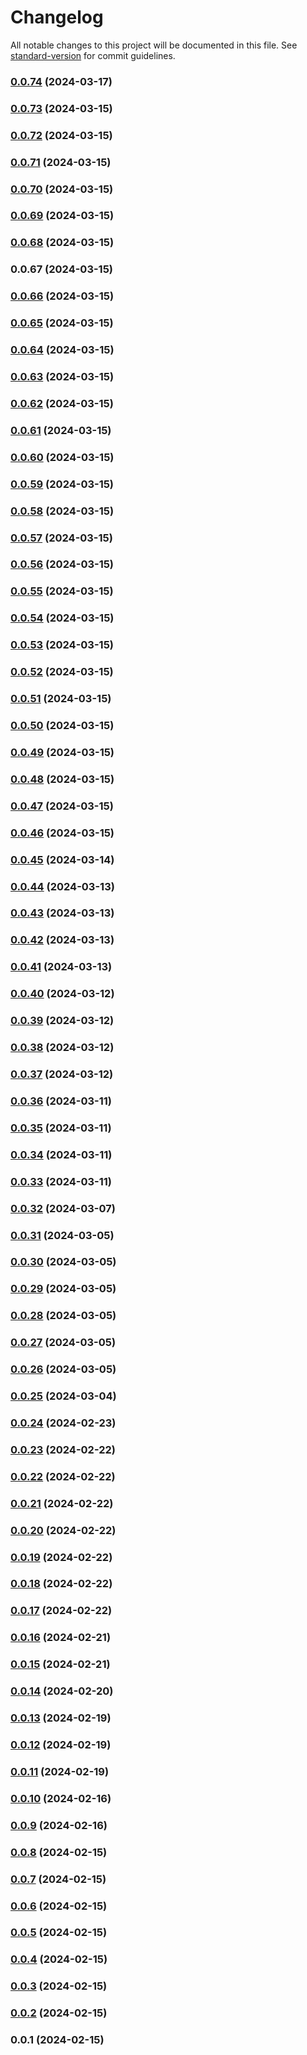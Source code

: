 # Changelog

All notable changes to this project will be documented in this file. See [standard-version](https://github.com/conventional-changelog/standard-version) for commit guidelines.

### [0.0.74](https://github.com/Virtual-Protocol/react-virtual-ai/compare/v0.0.73...v0.0.74) (2024-03-17)

### [0.0.73](https://github.com/Virtual-Protocol/react-virtual-ai/compare/v0.0.72...v0.0.73) (2024-03-15)

### [0.0.72](https://github.com/Virtual-Protocol/react-virtual-ai/compare/v0.0.71...v0.0.72) (2024-03-15)

### [0.0.71](https://github.com/Virtual-Protocol/react-virtual-ai/compare/v0.0.70...v0.0.71) (2024-03-15)

### [0.0.70](https://github.com/Virtual-Protocol/react-virtual-ai/compare/v0.0.69...v0.0.70) (2024-03-15)

### [0.0.69](https://github.com/Virtual-Protocol/react-virtual-ai/compare/v0.0.68...v0.0.69) (2024-03-15)

### [0.0.68](https://github.com/Virtual-Protocol/react-virtual-ai/compare/v0.0.67...v0.0.68) (2024-03-15)

### 0.0.67 (2024-03-15)

### [0.0.66](https://github.com/Virtual-Protocol/next-virtual/compare/v0.0.65...v0.0.66) (2024-03-15)

### [0.0.65](https://github.com/Virtual-Protocol/next-virtual/compare/v0.0.64...v0.0.65) (2024-03-15)

### [0.0.64](https://github.com/Virtual-Protocol/next-virtual/compare/v0.0.63...v0.0.64) (2024-03-15)

### [0.0.63](https://github.com/Virtual-Protocol/next-virtual/compare/v0.0.62...v0.0.63) (2024-03-15)

### [0.0.62](https://github.com/Virtual-Protocol/next-virtual/compare/v0.0.61...v0.0.62) (2024-03-15)

### [0.0.61](https://github.com/Virtual-Protocol/next-virtual/compare/v0.0.60...v0.0.61) (2024-03-15)

### [0.0.60](https://github.com/Virtual-Protocol/next-virtual/compare/v0.0.59...v0.0.60) (2024-03-15)

### [0.0.59](https://github.com/Virtual-Protocol/next-virtual/compare/v0.0.58...v0.0.59) (2024-03-15)

### [0.0.58](https://github.com/Virtual-Protocol/next-virtual/compare/v0.0.57...v0.0.58) (2024-03-15)

### [0.0.57](https://github.com/Virtual-Protocol/next-virtual/compare/v0.0.56...v0.0.57) (2024-03-15)

### [0.0.56](https://github.com/Virtual-Protocol/next-virtual/compare/v0.0.55...v0.0.56) (2024-03-15)

### [0.0.55](https://github.com/Virtual-Protocol/next-virtual/compare/v0.0.54...v0.0.55) (2024-03-15)

### [0.0.54](https://github.com/Virtual-Protocol/next-virtual/compare/v0.0.53...v0.0.54) (2024-03-15)

### [0.0.53](https://github.com/Virtual-Protocol/next-virtual/compare/v0.0.52...v0.0.53) (2024-03-15)

### [0.0.52](https://github.com/Virtual-Protocol/next-virtual/compare/v0.0.51...v0.0.52) (2024-03-15)

### [0.0.51](https://github.com/Virtual-Protocol/next-virtual/compare/v0.0.50...v0.0.51) (2024-03-15)

### [0.0.50](https://github.com/Virtual-Protocol/next-virtual/compare/v0.0.49...v0.0.50) (2024-03-15)

### [0.0.49](https://github.com/Virtual-Protocol/next-virtual/compare/v0.0.48...v0.0.49) (2024-03-15)

### [0.0.48](https://github.com/Virtual-Protocol/next-virtual/compare/v0.0.47...v0.0.48) (2024-03-15)

### [0.0.47](https://github.com/Virtual-Protocol/next-virtual/compare/v0.0.46...v0.0.47) (2024-03-15)

### [0.0.46](https://github.com/Virtual-Protocol/next-virtual/compare/v0.0.45...v0.0.46) (2024-03-15)

### [0.0.45](https://github.com/Virtual-Protocol/next-virtual/compare/v0.0.44...v0.0.45) (2024-03-14)

### [0.0.44](https://github.com/Virtual-Protocol/next-virtual/compare/v0.0.43...v0.0.44) (2024-03-13)

### [0.0.43](https://github.com/Virtual-Protocol/next-virtual/compare/v0.0.42...v0.0.43) (2024-03-13)

### [0.0.42](https://github.com/Virtual-Protocol/next-virtual/compare/v0.0.41...v0.0.42) (2024-03-13)

### [0.0.41](https://github.com/Virtual-Protocol/next-virtual/compare/v0.0.40...v0.0.41) (2024-03-13)

### [0.0.40](https://github.com/Virtual-Protocol/next-virtual/compare/v0.0.39...v0.0.40) (2024-03-12)

### [0.0.39](https://github.com/Virtual-Protocol/next-virtual/compare/v0.0.38...v0.0.39) (2024-03-12)

### [0.0.38](https://github.com/Virtual-Protocol/next-virtual/compare/v0.0.37...v0.0.38) (2024-03-12)

### [0.0.37](https://github.com/Virtual-Protocol/next-virtual/compare/v0.0.36...v0.0.37) (2024-03-12)

### [0.0.36](https://github.com/Virtual-Protocol/next-virtual/compare/v0.0.35...v0.0.36) (2024-03-11)

### [0.0.35](https://github.com/Virtual-Protocol/next-virtual/compare/v0.0.34...v0.0.35) (2024-03-11)

### [0.0.34](https://github.com/Virtual-Protocol/next-virtual/compare/v0.0.33...v0.0.34) (2024-03-11)

### [0.0.33](https://github.com/Virtual-Protocol/next-virtual/compare/v0.0.32...v0.0.33) (2024-03-11)

### [0.0.32](https://github.com/Virtual-Protocol/next-virtual/compare/v0.0.31...v0.0.32) (2024-03-07)

### [0.0.31](https://github.com/Virtual-Protocol/next-virtual/compare/v0.0.30...v0.0.31) (2024-03-05)

### [0.0.30](https://github.com/Virtual-Protocol/next-virtual/compare/v0.0.29...v0.0.30) (2024-03-05)

### [0.0.29](https://github.com/Virtual-Protocol/next-virtual/compare/v0.0.28...v0.0.29) (2024-03-05)

### [0.0.28](https://github.com/Virtual-Protocol/next-virtual/compare/v0.0.27...v0.0.28) (2024-03-05)

### [0.0.27](https://github.com/Virtual-Protocol/next-virtual/compare/v0.0.26...v0.0.27) (2024-03-05)

### [0.0.26](https://github.com/Virtual-Protocol/next-virtual/compare/v0.0.25...v0.0.26) (2024-03-05)

### [0.0.25](https://github.com/Virtual-Protocol/next-virtual/compare/v0.0.24...v0.0.25) (2024-03-04)

### [0.0.24](https://github.com/Virtual-Protocol/next-virtual/compare/v0.0.23...v0.0.24) (2024-02-23)

### [0.0.23](https://github.com/Virtual-Protocol/next-virtual/compare/v0.0.22...v0.0.23) (2024-02-22)

### [0.0.22](https://github.com/Virtual-Protocol/next-virtual/compare/v0.0.21...v0.0.22) (2024-02-22)

### [0.0.21](https://github.com/Virtual-Protocol/next-virtual/compare/v0.0.20...v0.0.21) (2024-02-22)

### [0.0.20](https://github.com/Virtual-Protocol/next-virtual/compare/v0.0.19...v0.0.20) (2024-02-22)

### [0.0.19](https://github.com/Virtual-Protocol/next-virtual/compare/v0.0.18...v0.0.19) (2024-02-22)

### [0.0.18](https://github.com/Virtual-Protocol/next-virtual/compare/v0.0.17...v0.0.18) (2024-02-22)

### [0.0.17](https://github.com/Virtual-Protocol/next-virtual/compare/v0.0.16...v0.0.17) (2024-02-22)

### [0.0.16](https://github.com/Virtual-Protocol/next-virtual/compare/v0.0.15...v0.0.16) (2024-02-21)

### [0.0.15](https://github.com/Virtual-Protocol/next-virtual/compare/v0.0.14...v0.0.15) (2024-02-21)

### [0.0.14](https://github.com/Virtual-Protocol/next-virtual/compare/v0.0.13...v0.0.14) (2024-02-20)

### [0.0.13](https://github.com/Virtual-Protocol/next-virtual/compare/v0.0.12...v0.0.13) (2024-02-19)

### [0.0.12](https://github.com/Virtual-Protocol/next-virtual/compare/v0.0.11...v0.0.12) (2024-02-19)

### [0.0.11](https://github.com/Virtual-Protocol/next-virtual/compare/v0.0.10...v0.0.11) (2024-02-19)

### [0.0.10](https://github.com/Virtual-Protocol/next-virtual/compare/v0.0.9...v0.0.10) (2024-02-16)

### [0.0.9](https://github.com/Virtual-Protocol/next-virtual/compare/v0.0.8...v0.0.9) (2024-02-16)

### [0.0.8](https://github.com/Virtual-Protocol/next-virtual/compare/v0.0.7...v0.0.8) (2024-02-15)

### [0.0.7](https://github.com/Virtual-Protocol/next-virtual/compare/v0.0.6...v0.0.7) (2024-02-15)

### [0.0.6](https://github.com/Virtual-Protocol/next-virtual/compare/v0.0.5...v0.0.6) (2024-02-15)

### [0.0.5](https://github.com/Virtual-Protocol/next-virtual/compare/v0.0.4...v0.0.5) (2024-02-15)

### [0.0.4](https://github.com/Virtual-Protocol/next-virtual/compare/v0.0.3...v0.0.4) (2024-02-15)

### [0.0.3](https://github.com/Virtual-Protocol/next-virtual/compare/v0.0.2...v0.0.3) (2024-02-15)

### [0.0.2](https://github.com/Virtual-Protocol/next-virtual/compare/v0.0.1...v0.0.2) (2024-02-15)

### 0.0.1 (2024-02-15)
